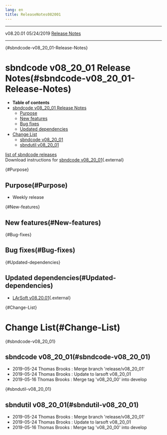 ```yaml
---
lang: en
title: ReleaseNotes082001
---
```


  ----------- ------------ -- -- ------------------------------------------------------
  v08.20.01   05/24/2019         [Release Notes](ReleaseNotes082001.html)
  ----------- ------------ -- -- ------------------------------------------------------

{#sbndcode-v08_20_01-Release-Notes}

sbndcode v08\_20\_01 Release Notes(#sbndcode-v08_20_01-Release-Notes)
======================================================================================

-   **Table of contents**
-   [sbndcode v08\_20\_01 Release
    Notes](#sbndcode-v08_20_01-Release-Notes)
    -   [Purpose](#Purpose)
    -   [New features](#New-features)
    -   [Bug fixes](#Bug-fixes)
    -   [Updated dependencies](#Updated-dependencies)
-   [Change List](#Change-List)
    -   [sbndcode v08\_20\_01](#sbndcode-v08_20_01)
    -   [sbndutil v08\_20\_01](#sbndutil-v08_20_01)

[list of sbndcode
releases](List_of_SBND_code_releases.html)\
Download instructions for [sbndcode
v08\_20\_01](http://scisoft.fnal.gov/scisoft/bundles/sbnd/v08_20_01/sbndcode-v08_20_01.html){.external}

{#Purpose}

Purpose(#Purpose)
----------------------------------

-   Weekly release

{#New-features}

New features(#New-features)
--------------------------------------------

{#Bug-fixes}

Bug fixes(#Bug-fixes)
--------------------------------------

{#Updated-dependencies}

Updated dependencies(#Updated-dependencies)
------------------------------------------------------------

-   [LArSoft
    v08.20.01](https://cdcvs.fnal.gov/redmine/projects/larsoft/wiki/ReleaseNotes082001){.external}

{#Change-List}

Change List(#Change-List)
==========================================

{#sbndcode-v08_20_01}

sbndcode v08\_20\_01(#sbndcode-v08_20_01)
----------------------------------------------------------

-   2019-05-24 Thomas Brooks : Merge branch \'release/v08\_20\_01\'
-   2019-05-24 Thomas Brooks : Update to larsoft v08\_20\_01
-   2019-05-16 Thomas Brooks : Merge tag \'v08\_20\_00\' into develop

{#sbndutil-v08_20_01}

sbndutil v08\_20\_01(#sbndutil-v08_20_01)
----------------------------------------------------------

-   2019-05-24 Thomas Brooks : Merge branch \'release/v08\_20\_01\'
-   2019-05-24 Thomas Brooks : Update to larsoft v08\_20\_01
-   2019-05-16 Thomas Brooks : Merge tag \'v08\_20\_00\' into develop

